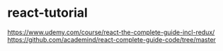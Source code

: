 # react-tutorial
https://www.udemy.com/course/react-the-complete-guide-incl-redux/
https://github.com/academind/react-complete-guide-code/tree/master
